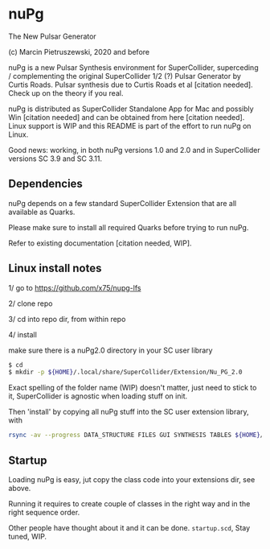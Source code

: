 # nuPg

The New Pulsar Generator

(c) Marcin Pietruszewski, 2020 and before

nuPg is a new Pulsar Synthesis environment for SuperCollider,
superceding / complementing the original SuperCollider 1/2 (?) Pulsar
Generator by Curtis Roads. Pulsar synthesis due to Curtis Roads et al
[citation needed]. Check up on the theory if you real.

nuPg is distributed as SuperCollider Standalone App for Mac and
possibly Win [citation needed] and can be obtained from here [citation needed]. Linux support is WIP and this README
is part of the effort to run nuPg on Linux.

Good news: working, in both nuPg versions 1.0 and 2.0 and in
SuperCollider versions SC 3.9 and SC 3.11.

## Dependencies

nuPg depends on a few standard SuperCollider Extension that are all available as Quarks.

Please make sure to install all required Quarks before trying to run nuPg.

Refer to existing documentation [citation needed, WIP].

## Linux install notes

1/ go to https://github.com/x75/nupg-lfs

2/ clone repo

3/ cd into repo dir, from within repo

4/ install

make sure there is a nuPg2.0 directory in your SC user library

``` bash
$ cd
$ mkdir -p ${HOME}/.local/share/SuperCollider/Extension/Nu_PG_2.0
```

Exact spelling of the folder name (WIP) doesn't matter, just need to stick to it, SuperCollider is agnostic when loading stuff on init.

Then 'install' by copying all nuPg stuff into the SC user extension library, with

``` bash
rsync -av --progress DATA_STRUCTURE FILES GUI SYNTHESIS TABLES ${HOME}/.local/share/SuperCollider/Extensions/Nu_PG_2.0/
```

## Startup

Loading nuPg is easy, jut copy the class code into your extensions dir, see above.

Running it requires to create couple of classes in the right way and in the right sequence order.

Other people have thought about it and it can be done. `startup.scd`, Stay tuned, WIP.

